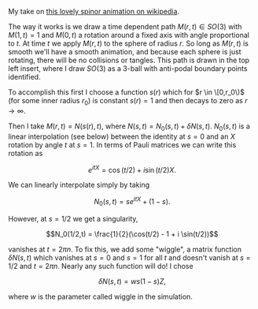 My take on [this lovely spinor animation on wikipedia](https://en.wikipedia.org/wiki/File:Belt_Trick.ogv).

The way it works is we draw a time dependent path $M(r,t) \in SO(3)$ with $M(1,t) = 1$ and $M(0,t)$ a rotation around a fixed axis with angle proportional to $t$. At time $t$ we apply $M(r,t)$ to the sphere of radius $r$. So long as $M(r,t)$ is smooth we'll have a smooth animation, and because each sphere is just rotating, there will be no collisions or tangles. This path is drawn in the top left insert, where I draw $SO(3)$ as a 3-ball with anti-podal boundary points identified.

To accomplish this first I choose a function $s(r)$ which for $r \in \[0,r_0\)$ (for some inner radius $r_0$) is constant $s(r) = 1$ and then decays to zero as $r \to \infty$.

Then I take $M(r,t) = N(s(r),t)$, where $N(s,t) = N_0(s,t) + \delta N(s,t)$. $N_0(s,t)$ is a linear interpolation (see below) between the identity at $s = 0$ and an $X$ rotation by angle $t$ at $s = 1$. In terms of Pauli matrices we can write this rotation as

$$e^{i t X} = \cos(t/2) + i \sin(t/2) X.$$

We can linearly interpolate simply by taking

$$N_0(s,t) = s e^{i t X} + (1-s).$$

However, at $s = 1/2$ we get a singularity,

$$N_0(1/2,t) = \frac{1}{2}(\cos(t/2) - 1 + i \sin(t/2))$$

vanishes at $t = 2\pi n$. To fix this, we add some "wiggle", a matrix function $\delta N(s,t)$ which vanishes at $s = 0$ and $s = 1$ for all $t$ and doesn't vanish at $s = 1/2$ and $t = 2\pi n$. Nearly any such function will do! I chose

$$\delta N(s,t) = w s(1-s) Z,$$

where $w$ is the parameter called wiggle in the simulation.
